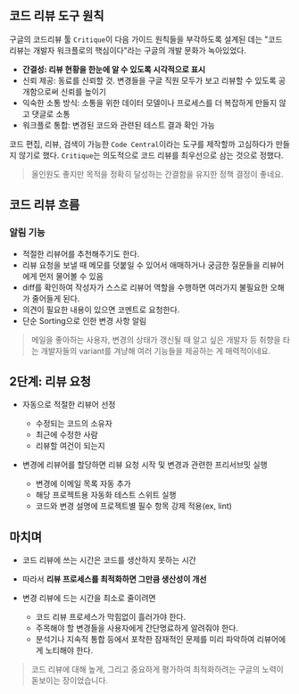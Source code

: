## 코드 리뷰 도구 원칙

구글의 코드리뷰 툴 `Critique`이 다음 가이드 원칙들을 부각하도록 설계된 데는 "코드 리뷰는 개발자 워크플로의 핵심이다"라는 구글의 개발 문화가 녹아있었다.

- **간결성: 리뷰 현황을 한눈에 알 수 있도록 시각적으로 표시**
- 신뢰 제공: 동료를 신뢰할 것. 변경들을 구글 직원 모두가 보고 리뷰할 수 있도록 공개함으로써 신뢰를 높이기
- 익숙한 소통 방식: 소통을 위한 데이터 모델이나 프로세스를 더 복잡하게 만들지 않고 댓글로 소통
- 워크플로 통합: 변경된 코드와 관련된 테스트 결과 확인 가능

코드 편집, 리뷰, 검색이 가능한 `Code Central`이라는 도구를 제작할까 고심하다가 만들지 않기로 했다. `Critique`는 의도적으로 코드 리뷰를 최우선으로 삼는 것으로 정했다.

> 올인원도 좋지만 목적을 정확히 달성하는 간결함을 유지한 정책 결정이 좋네요.

## 코드 리뷰 흐름

### 알림 기능

- 적절한 리뷰어를 추천해주기도 한다.
- 리뷰 요청을 보낼 때 메모를 덧붙일 수 있어서 애매하거나 궁금한 질문들을 리뷰어에게 먼저 물어볼 수 있음
- diff를 확인하여 작성자가 스스로 리뷰어 역할을 수행하면 여러가지 불필요한 오해가 줄어들게 된다.
- 의견이 필요한 내용이 있으면 코멘트로 요청한다.
- 단순 Sorting으로 인한 변경 사항 알림

> 메일을 좋아하는 사용자, 변경의 상태가 갱신될 때 알고 싶은 개발자 등 취향을 타는 개발자들의 variant를 겨냥해 여러 기능들을 제공하는 게 매력적이네요.

## 2단계: 리뷰 요청

- 자동으로 적절한 리뷰어 선정

  - 수정되는 코드의 소유자
  - 최근에 수정한 사람
  - 리뷰할 여건이 되는지

- 변경에 리뷰어를 할당하면 리뷰 요청 시작 및 변경과 관련한 프리서브밋 실행
  - 변경에 이메일 목록 자동 추가
  - 해당 프로젝트용 자동화 테스트 스위트 실행
  - 코드와 변경 설명에 프로젝트별 필수 항목 강제 적용(ex, lint)

## 마치며

- 코드 리뷰에 쓰는 시간은 코드를 생산하지 못하는 시간
- 따라서 **리뷰 프로세스를 최적화하면 그만큼 생산성이 개선**

- 변경 리뷰에 드는 시간을 최소로 줄이려면
  - 코드 리뷰 프로세스가 막힘없이 흘러가야 한다.
  - 주목해야 할 변경들을 사용자에게 간단명료하게 알려줘야 한다.
  - 분석기나 지속적 통합 등에서 포착한 잠재적인 문제를 미리 파악하여 리뷰어에게 노티해야 한다.

> 코드 리뷰에 대해 높게, 그리고 중요하게 평가하여 최적화하려는 구글의 노력이 돋보이는 장이었습니다.
